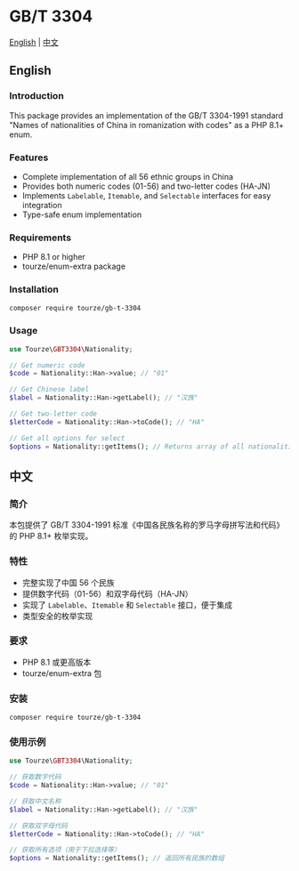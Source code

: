 # GB/T 3304

[English](#english) | [中文](#中文)

## English

### Introduction

This package provides an implementation of the GB/T 3304-1991 standard "Names of nationalities of China in romanization with codes" as a PHP 8.1+ enum.

### Features

- Complete implementation of all 56 ethnic groups in China
- Provides both numeric codes (01-56) and two-letter codes (HA-JN)
- Implements `Labelable`, `Itemable`, and `Selectable` interfaces for easy integration
- Type-safe enum implementation

### Requirements

- PHP 8.1 or higher
- tourze/enum-extra package

### Installation

```bash
composer require tourze/gb-t-3304
```

### Usage

```php
use Tourze\GBT3304\Nationality;

// Get numeric code
$code = Nationality::Han->value; // "01"

// Get Chinese label
$label = Nationality::Han->getLabel(); // "汉族"

// Get two-letter code
$letterCode = Nationality::Han->toCode(); // "HA"

// Get all options for select
$options = Nationality::getItems(); // Returns array of all nationalities
```

## 中文

### 简介

本包提供了 GB/T 3304-1991 标准《中国各民族名称的罗马字母拼写法和代码》的 PHP 8.1+ 枚举实现。

### 特性

- 完整实现了中国 56 个民族
- 提供数字代码（01-56）和双字母代码（HA-JN）
- 实现了 `Labelable`、`Itemable` 和 `Selectable` 接口，便于集成
- 类型安全的枚举实现

### 要求

- PHP 8.1 或更高版本
- tourze/enum-extra 包

### 安装

```bash
composer require tourze/gb-t-3304
```

### 使用示例

```php
use Tourze\GBT3304\Nationality;

// 获取数字代码
$code = Nationality::Han->value; // "01"

// 获取中文名称
$label = Nationality::Han->getLabel(); // "汉族"

// 获取双字母代码
$letterCode = Nationality::Han->toCode(); // "HA"

// 获取所有选项（用于下拉选择等）
$options = Nationality::getItems(); // 返回所有民族的数组
```
